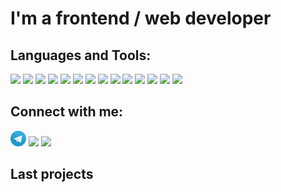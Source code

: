 # I'm a frontend / web developer
## Languages and Tools:
<img src="https://img.shields.io/badge/html-9ACD32?style=for-the-badge&logo=HTML5&logoColor=FF4500"/> <img src="https://img.shields.io/badge/CSS3-9ACD32?style=for-the-badge&logo=HTML5&logoColor=2965f1"/> <img src="https://img.shields.io/badge/Sass-9ACD32?style=for-the-badge&logo=Sass&logoColor=cd6799"/> <img src="https://img.shields.io/badge/Bootstrap-9ACD32?style=for-the-badge&logo=Bootstrap&logoColor=4B0082"/> <img src="https://img.shields.io/badge/JavaScript-9ACD32?style=for-the-badge&logo=JavaScript&logoColor=FFA500"/> <img src="https://img.shields.io/badge/gulp-9ACD32?style=for-the-badge&logo=gulp&logoColor=DC143C"/> <img src="https://img.shields.io/badge/webpack-9ACD32?style=for-the-badge&logo=webpack&logoColor=8ED5FA"/> <img src="https://img.shields.io/badge/react-9ACD32?style=for-the-badge&logo=react&logoColor=61DBFB"/> <img src="https://img.shields.io/badge/git-9ACD32?style=for-the-badge&logo=git&logoColor=E2C00"/> <img src="https://img.shields.io/badge/github-9ACD32?style=for-the-badge&logo=github&logoColor=000"/> <img src="https://img.shields.io/badge/php-9ACD32?style=for-the-badge&logo=php&logoColor=232531"/> <img src="https://img.shields.io/badge/wordpress-9ACD32?style=for-the-badge&logo=wordpress&logoColor=000"/> <img src="https://img.shields.io/badge/phpMyAdmin-9ACD32?style=for-the-badge&logo=phpMyAdmin&logoColor=FF8C00"/> <img src="https://img.shields.io/badge/Trello-9ACD32?style=for-the-badge&logo=Trello&logoColor=0079bf"/>


## Connect with me:
[<img width="25" src="https://raw.githubusercontent.com/github/explore/80688e429a7d4ef2fca1e82350fe8e3517d3494d/topics/telegram/telegram.png"/>](https://t.me/vreutsky) [<img src="https://img.shields.io/badge/WhatsApp-9ACD32?style=for-the-badge&logo=WhatsApp&logoColor=34B7F1"/>](https://api.whatsapp.com/send?phone=375257689754) [<img width="25" src="https://img.icons8.com/color/instagram/"/>](https://www.instagram.com/vreutsky/)


## Last projects
<!-- BLOG-POST-LIST:START -->
<!-- BLOG-POST-LIST:END -->

